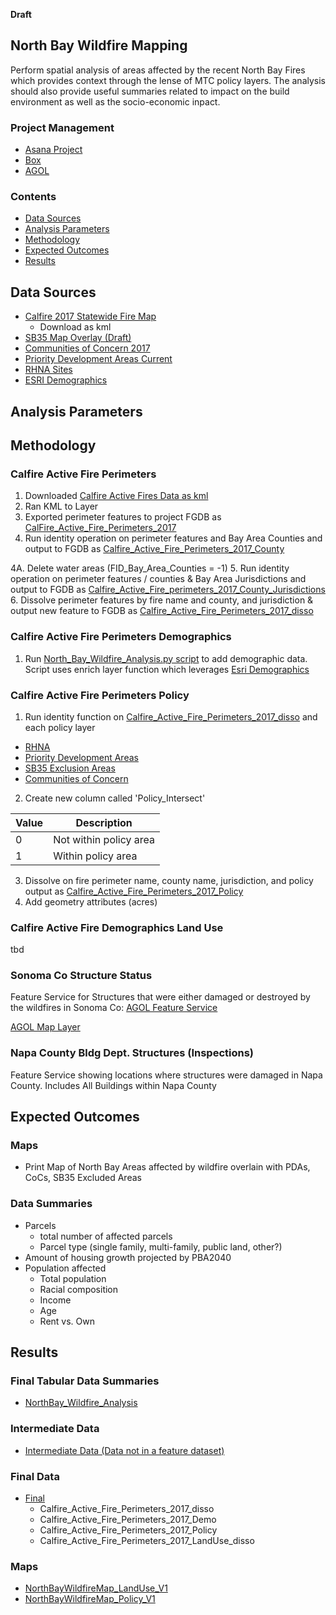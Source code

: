 **Draft**

## North Bay Wildfire Mapping 

Perform spatial analysis of areas affected by the recent North Bay Fires which provides context through the lense of MTC policy layers. The analysis should also provide useful summaries related to impact on the build environment as well as the socio-economic inpact.  

### Project Management 

- [Asana Project](https://app.asana.com/0/461824428269313/461824428269323)
- [Box](https://mtcdrive.box.com/s/89urlw9t9q9mf9l2bkufk60q07twz4on)
- [AGOL](http://mtc.maps.arcgis.com/home/group.html?id=c51fa2042a1949f0b60a560eaddb7dfe&start=1#members)

### Contents 

- [Data Sources](#data-sources)
- [Analysis Parameters](#analysis-parameters)
- [Methodology](#methodology)
- [Expected Outcomes](#expected-outcomes)
- [Results](#results)

## Data Sources

- [Calfire 2017 Statewide Fire Map](https://www.google.com/maps/d/viewer?mid=1TOEFA857tOVxtewW1DH6neG1Sm0&hl=en&ll=38.875582273874265%2C-122.70712978515627&z=9)
  - Download as kml
- [SB35 Map Overlay (Draft)](http://mtc.maps.arcgis.com/home/item.html?id=db31a2a5392f479e976e39fbee80e82e)
- [Communities of Concern 2017](http://opendata.mtc.ca.gov/datasets/communities-of-concern-2017)
- [Priority Development Areas Current](http://opendata.mtc.ca.gov/datasets/priority-development-areas-current)
- [RHNA Sites](#intermediate-data)
- [ESRI Demographics](http://doc.arcgis.com/en/esri-demographics/)

## Analysis Parameters

## Methodology

### Calfire Active Fire Perimeters

1. Downloaded [Calfire Active Fires Data as kml](#data-sources)
2. Ran KML to Layer 
3. Exported perimeter features to project FGDB as [CalFire_Active_Fire_Perimeters_2017](#intermediate-data)
4. Run identity operation on perimeter features and Bay Area Counties and output to FGDB as [Calfire_Active_Fire_Perimeters_2017_County](#intermediate-data)

  4A. Delete water areas (FID_Bay_Area_Counties = -1) 
5. Run identity operation on perimeter features / counties & Bay Area Jurisdictions and output to FGDB as 
[Calfire_Active_Fire_perimeters_2017_County_Jurisdictions](#intermediate-data) 
6. Dissolve perimeter features by fire name and county, and jurisdiction & output new feature to FGDB as [Calfire_Active_Fire_Perimeters_2017_disso](#final-data)

### Calfire Active Fire Perimeters Demographics 

1. Run [North_Bay_Wildfire_Analysis.py script](scripts/North_Bay_Wildfire_Analysis.py) to add demographic data. Script uses enrich layer function which leverages [Esri Demographics](#data-sources)

### Calfire Active Fire Perimeters Policy 

1. Run identity function on [Calfire_Active_Fire_Perimeters_2017_disso](#final-data) and each policy layer
  - [RHNA](#intermediate-data)
  - [Priority Development Areas](#intermediate-data)
  - [SB35 Exclusion Areas](#intermediate-data)
  - [Communities of Concern](#intermediate-data)
2. Create new column called 'Policy_Intersect' 

|Value    |Description                      |
|---------|---------------------------------|
|0        |Not within policy area           |
|1        |Within policy area               |

3. Dissolve on fire perimeter name, county name, jurisdiction, and policy output as [Calfire_Active_Fire_Perimeters_2017_Policy](#final-data)
4. Add geometry attributes (acres) 

### Calfire Active Fire Demographics Land Use 

tbd

### Sonoma Co Structure Status
Feature Service for Structures that were either damaged or destroyed by the wildfires in Sonoma Co: 
[AGOL Feature Service](https://services1.arcgis.com/jUJYIo9tSA7EHvfZ/arcgis/rest/services/SonomaCounty_StructureStatus/FeatureServer/0)

[AGOL Map Layer](http://mtc.maps.arcgis.com/home/item.html?id=0e426949c4334fc7ba962086bfdaf7ac)

### Napa County Bldg Dept. Structures (Inspections)
Feature Service showing locations where structures were damaged in Napa County.  Includes All Buildings within Napa County
[](https://services1.arcgis.com/Ko5rxt00spOfjMqj/arcgis/rest/services/Building_Inspections_Fire_2017/FeatureServer/0/)

## Expected Outcomes

### Maps  

- Print Map of North Bay Areas affected by wildfire overlain with PDAs, CoCs, SB35 Excluded Areas

### Data Summaries 

- Parcels 
   - total number of affected parcels  
   - Parcel type (single family, multi-family, public land, other?)
- Amount of housing growth projected by PBA2040
- Population affected 
   - Total population 
   - Racial composition 
   - Income 
   - Age 
   - Rent vs. Own 

## Results

### Final Tabular Data Summaries

- [NorthBay_Wildfire_Analysis](https://mtcdrive.box.com/s/cc8hyrye9324gov8xb5baqa33og71etj) 

### Intermediate Data 

- [Intermediate Data (Data not in a feature dataset)](https://mtcdrive.box.com/s/hydrtfxra68t7odey4wm0qyoej70r822)

### Final Data 

- [Final](https://mtcdrive.box.com/s/hydrtfxra68t7odey4wm0qyoej70r822)
  - Calfire_Active_Fire_Perimeters_2017_disso
  - Calfire_Active_Fire_Perimeters_2017_Demo
  - Calfire_Active_Fire_Perimeters_2017_Policy
  - Calfire_Active_Fire_Perimeters_2017_LandUse_disso

### Maps 

- [NorthBayWildfireMap_LandUse_V1](https://mtcdrive.box.com/s/1yq7p3lpc7ib4j2ppo2mp7kvo4uwv3a9)
- [NorthBayWildfireMap_Policy_V1](https://mtcdrive.box.com/s/ewewbabivx0b5s72j3rr2s3dgj3yka4f)
